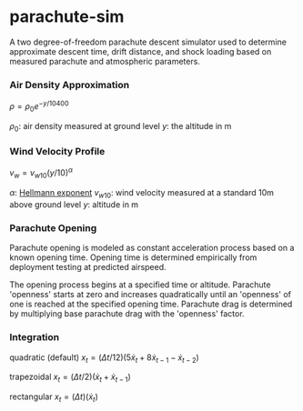 # parachute-sim

A two degree-of-freedom parachute descent simulator used to determine approximate descent time, drift distance, and shock loading based on measured parachute and atmospheric parameters.

### Air Density Approximation

$\rho = \rho_0 e^{-y/10400}$

$\rho_0$: air density measured at ground level
$y$: the altitude in m

### Wind Velocity Profile

$v_w = v_{w10}(y/10)^{\alpha}$

$\alpha$: [Hellmann exponent](https://en.wikipedia.org/wiki/Wind_gradient#Wind_turbines)
$v_{w10}$: wind velocity measured at a standard 10m above ground level
$y$: altitude in m

### Parachute Opening

Parachute opening is modeled as constant acceleration process based on a known opening time. Opening time is determined empirically from deployment testing at predicted airspeed.

The opening process begins at a specified time or altitude. Parachute 'openness' starts at zero and increases quadratically until an 'openness' of one is reached at the specified opening time. Parachute drag is determined by multiplying base parachute drag with the 'openness' factor.

### Integration

quadratic (default)
$x_t = (\Delta t / 12) (5 \dot{x}_{t} + 8 \dot{x}_{t-1} - \dot{x}_{t-2})$

trapezoidal
$x_t = (\Delta t / 2) (\dot{x}_{t} + \dot{x}_{t-1})$

rectangular
$x_t = (\Delta t) (\dot{x}_{t})$
